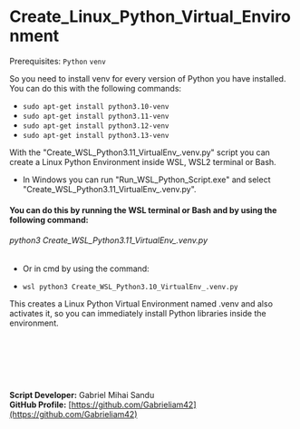 # Create_Linux_Python_Virtual_Environment

Prerequisites:
`Python`
`venv`

So you need to install venv for every version of Python you have installed. You can do this with the following commands:

- `sudo apt-get install python3.10-venv`
- `sudo apt-get install python3.11-venv`
- `sudo apt-get install python3.12-venv`
- `sudo apt-get install python3.13-venv`

With the "Create_WSL_Python3.11_VirtualEnv_.venv.py" script you can create a Linux Python Environment inside WSL, WSL2 terminal or Bash.

* In Windows you can run "Run_WSL_Python_Script.exe" and select "Create_WSL_Python3.11_VirtualEnv_.venv.py".

#### You can do this by running the WSL terminal or Bash and by using the following command:
###### python3 Create_WSL_Python3.11_VirtualEnv_.venv.py
* Or in cmd by using the command:
- `wsl python3 Create_WSL_Python3.10_VirtualEnv_.venv.py`

This creates a Linux Python Virtual Environment named .venv and also activates it, so you can immediately install Python libraries inside the environment.






<br><br>





<br><br>




**Script Developer:** Gabriel Mihai Sandu  
**GitHub Profile:** [https://github.com/Gabrieliam42](https://github.com/Gabrieliam42)

